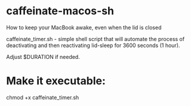 # caffeinate-macos-sh
How to keep your MacBook awake, even when the lid is closed


caffeinate_timer.sh - simple shell script that will automate the process of deactivating and then reactivating lid-sleep for 3600 seconds (1 hour).

Adjust $DURATION if needed.

# Make it executable:

chmod +x caffeinate_timer.sh
